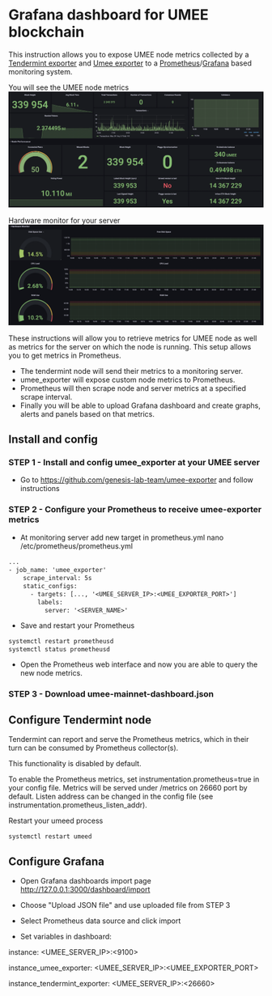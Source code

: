 # Grafana dashboard for UMEE blockchain

This instruction allows you to expose UMEE node metrics collected by a [Tendermint exporter](https://docs.tendermint.com/v0.34/tendermint-core/metrics.html) and [Umee exporter](https://github.com/genesis-lab-team/umee-exporter) to a [Prometheus](https://prometheus.io/)/[Grafana](https://grafana.com/) based monitoring system.

You will see the UMEE node metrics
![Preview image](node_metrics.png)

Hardware monitor for your server
![Preview image](server_metrics.png)

These instructions will allow you to retrieve metrics for UMEE node as well as metrics for the server on which the node is running. This setup allows you to get metrics in Prometheus.

* The tendermint node will send their metrics to a monitoring server.
* umee_exporter will expose custom node metrics to Prometheus.
* Prometheus will then scrape node and server metrics at a specified scrape interval.
* Finally you will be able to upload Grafana dashboard and create graphs, alerts and panels based on that metrics.

## Install and config

### STEP 1 - Install and config umee_exporter at your UMEE server

* Go to https://github.com/genesis-lab-team/umee-exporter and follow instructions

### STEP 2 - Configure your Prometheus to receive umee-exporter metrics

* At monitoring server add new target in prometheus.yml
nano /etc/prometheus/prometheus.yml
```
...
- job_name: 'umee_exporter'
    scrape_interval: 5s
    static_configs:
      - targets: [..., '<UMEE_SERVER_IP>:<UMEE_EXPORTER_PORT>']
        labels:
          server: '<SERVER_NAME>'
```
* Save and restart your Prometheus
```
systemctl restart prometheusd
systemctl status prometheusd
```

* Open the Prometheus web interface and now you are able to query the new node metrics.

### STEP 3 - Download umee-mainnet-dashboard.json

## Configure Tendermint node

Tendermint can report and serve the Prometheus metrics, which in their turn can be consumed by Prometheus collector(s).

This functionality is disabled by default.

To enable the Prometheus metrics, set instrumentation.prometheus=true in your config file. Metrics will be served under /metrics on 26660 port by default. Listen address can be changed in the config file (see instrumentation.prometheus\_listen\_addr).

Restart your umeed process
```
systemctl restart umeed
```

## Configure Grafana

* Open Grafana dashboards import page http://127.0.0.1:3000/dashboard/import

* Choose "Upload JSON file" and use uploaded file from STEP 3

* Select Prometheus data source and click import

* Set variables in dashboard:
  
instance: <UMEE_SERVER_IP>:<9100>  

instance_umee_exporter: <UMEE_SERVER_IP>:<UMEE_EXPORTER_PORT>

instance_tendermint_exporter: <UMEE_SERVER_IP>:<26660>  
